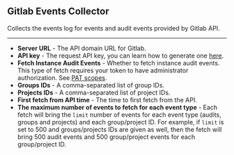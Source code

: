 Gitlab Events Collector
-
 Collects the events log for events and audit events provided by Gitlab API.


---

* **Server URL** - The API domain URL for Gitlab.
* **API key** - The request API key, you can learn how to generate one [here](https://docs.gitlab.com/ee/user/profile/personal_access_tokens.html).
* **Fetch Instance Audit Events** - Whether to fetch instance audit events. This type of fetch requires your token to have administrator authorization. See [PAT scopes](https://docs.gitlab.com/ee/user/profile/personal_access_tokens.html).
* **Groups IDs** - A comma-separated list of group IDs.
* **Projects IDs** - A comma-separated list of project IDs.
* **First fetch from API time** - The time to first fetch from the API.
* **The maximum number of events to fetch for each event type** - Each fetch will bring the `limit` number of events for each event type (audits, groups and projects) and each group/project ID. For example, if `limit` is set to 500 and groups/projects IDs are given as well, then the fetch will bring 500 audit events and 500 group/project events for each group/project ID.
